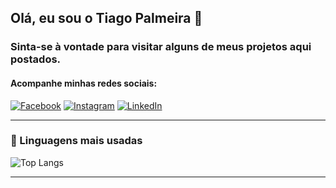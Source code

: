 ## Olá, eu sou o Tiago Palmeira 🤝
### Sinta-se à vontade para visitar alguns de meus projetos aqui postados.
#### Acompanhe minhas redes sociais:

[![Facebook](https://img.shields.io/badge/Facebook-1877F2?style=for-the-badge&logo=facebook&logoColor=white)](https://www.facebook.com/profile.php?id=100031440456497)
[![Instagram](https://img.shields.io/badge/Instagram-E4405F?style=for-the-badge&logo=instagram&logoColor=white)](https://instagram.com/Tiago.palmeira_7)
[![LinkedIn](https://img.shields.io/badge/LinkedIn-0077B5?style=for-the-badge&logo=linkedin&logoColor=white)](https://br.linkedin.com/in/tiago-palmeira123)

---

### 🚀 Linguagens mais usadas

![Top Langs](https://github-readme-stats.vercel.app/api/top-langs/?username=seu-usuario&layout=compact&langs_count=8&theme=dark)

---
